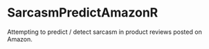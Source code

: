# SarcasmPredictAmazonR
Attempting to predict / detect sarcasm in product reviews posted on Amazon.

